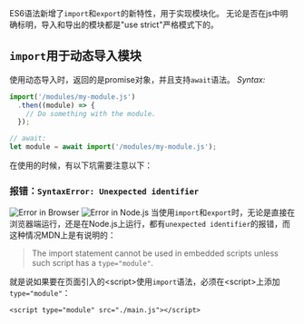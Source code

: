 ES6语法新增了`import`和`export`的新特性，用于实现模块化。
无论是否在js中明确标明，导入和导出的模块都是"use strict"严格模式下的。

## `import`用于动态导入模块
使用动态导入时，返回的是promise对象，并且支持`await`语法。
*Syntax:*
```JavaScript
import('/modules/my-module.js')
  .then((module) => {
    // Do something with the module.
  });

// await:
let module = await import('/modules/my-module.js');
```


在使用的时候，有以下坑需要注意以下：
### 报错：`SyntaxError: Unexpected identifier`
![Error in Browser](https://ibb.co/2YNDQGf "浏览器端的报错")
![Error in Node.js](https://ibb.co/rfC0CNh "运行Node.js的报错")
当使用`import`和`export`时，无论是直接在浏览器端运行，还是在Node.js上运行，都有`unexpected identifier`的报错，而这种情况<span class="postRelated" related-url="https://developer.mozilla.org/en-US/docs/Web/JavaScript/Reference/Statements/import">MDN</span>上是有说明的：
> The import statement cannot be used in embedded scripts unless such script has a `type="module"`.

就是说如果要在页面引入的&lt;script>使用`import`语法，必须在&lt;script>上添加`type="module"`：
```
<script type="module" src="./main.js"></script>
```
